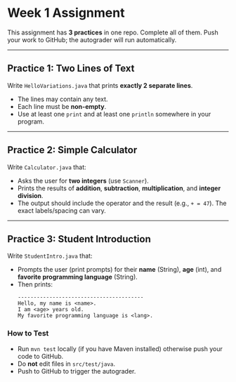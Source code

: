 # Week 1 Assignment

This assignment has **3 practices** in one repo. Complete all of them.
Push your work to GitHub; the autograder will run automatically.

---

## Practice 1: Two Lines of Text
Write `HelloVariations.java` that prints **exactly 2 separate lines**.
- The lines may contain any text.
- Each line must be **non-empty**.
- Use at least one `print` and at least one `println` somewhere in your program.

---

## Practice 2: Simple Calculator
Write `Calculator.java` that:
- Asks the user for **two integers** (use `Scanner`).
- Prints the results of **addition**, **subtraction**, **multiplication**, and **integer division**.
- The output should include the operator and the result (e.g., `+ = 47`). The exact labels/spacing can vary.

---

## Practice 3: Student Introduction
Write `StudentIntro.java` that:
- Prompts the user (print prompts) for their **name** (String), **age** (int), and **favorite programming language** (String).
- Then prints:
  ```
  ----------------------------------------
  Hello, my name is <name>.
  I am <age> years old.
  My favorite programming language is <lang>.
  ```

### How to Test
- Run `mvn test` locally (if you have Maven installed) otherwise push your code to GitHub.
- Do **not** edit files in `src/test/java`.
- Push to GitHub to trigger the autograder.
